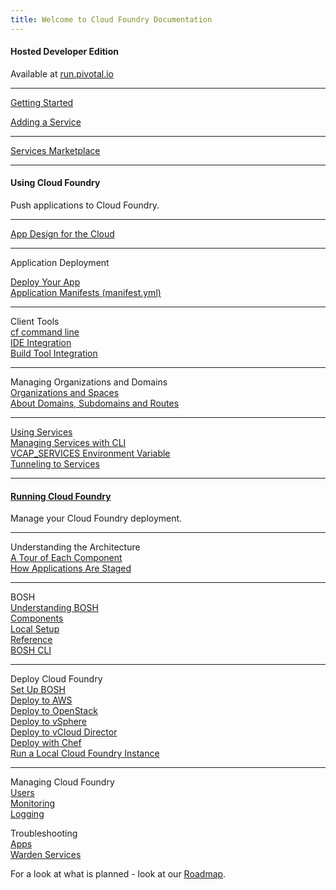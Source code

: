 ```yaml
---
title: Welcome to Cloud Foundry Documentation
---
```


<div class="column-left">
  <div class="column-title">
  <h4>Hosted Developer Edition</h4>
  </div>
   <p>Available at <a href="http://run.pivotal.io">run.pivotal.io</a></p>
   <hr>
  <p><a href="docs/dotcom/getting-started.html">Getting Started</a></p>
  <p><a href="docs/dotcom/adding-a-service.html">Adding a Service</a></p>
  </p>

  <hr>

   <p>
    <a href="docs/dotcom/marketplace/">Services Marketplace</a>
  </p>

 <hr>

</div>

<div class="column-middle">
  <div class="column-title">
      <h4>Using Cloud Foundry</h4>
  </div>
  <p>Push applications to Cloud Foundry.</p>

  <hr>

  <p><a href="docs/using/app-arch/index.html">App Design for the Cloud</a></p>

  <hr>
  <p>Application Deployment<br>

  <a href="docs/using/deploying-apps/index.html">Deploy Your App</a><br>
  <a href="docs/using/deploying-apps/manifest.html">Application Manifests (manifest.yml)</a>  
  </p>
  <hr>

  <p>Client Tools<br>
  <a href="docs/using/managing-apps/cf/index.html">cf command line</a><br>
  <a href="docs/using/managing-apps/ide/index.html">IDE Integration</a><br>
  <a href="docs/using/managing-apps/build-tools/index.html">Build Tool Integration</a>
  </p>

  <hr>
  <p>Managing Organizations and Domains<br>
  <a href="docs/using/managing-apps/orgs-and-spaces.html">Organizations and Spaces</a><br>
  <a href="docs/using/managing-apps/custom-domains/index.html">About Domains, Subdomains and Routes</a>
  </p>
  <hr>
  <p>
  <a href="docs/using/services/">Using Services</a></br>
  <a href="/docs/using/services/managing-services.html">Managing Services with CLI</a></br>
  <a href="/docs/using/services/environment-variable.html">VCAP_SERVICES Environment Variable</a></br>
  <a href="/docs/using/services/tunnelling-with-services.html">Tunneling to Services</a>
  </p>
    <hr>

</div>

<div class="column-right">
  <div class="column-title">
    <a href="docs/running/index.html">
      <h4>Running Cloud Foundry</h4>
    </a>
  </div>
  <p>Manage your Cloud Foundry deployment.</p>

  <hr>

  <p>
  Understanding the Architecture<br>
  <a href="docs/running/architecture/">A Tour of Each Component</a><br>
  <a href="docs/running/architecture/how-applications-are-staged.html">How Applications Are Staged</a></p>

  <hr>

  <p>BOSH<br>
  <a href="docs/running/bosh/">Understanding BOSH</a><br>
  <a href="docs/running/bosh/components/index.html">Components</a><br>
  <a href="docs/running/bosh/setup/index.html">Local Setup</a><br>
  <a href="docs/running/bosh/reference/index.html">Reference</a><br>
  <a href="docs/running/bosh/reference/bosh-cli.html">BOSH CLI</a><br>
  
  </p>

  <hr>

  <p>
  Deploy Cloud Foundry<br>
  <a href="docs/running/bosh/setup/index.html">Set Up BOSH</a><br>
  <a href="docs/running/deploying-cf/ec2/index.html">Deploy  to AWS</a><br>
  <a href="docs/running/deploying-cf/openstack/index.html">Deploy to OpenStack</a><br>   
  <a href="docs/running/deploying-cf/vsphere/index.html">Deploy to vSphere</a><br>
  <a href="docs/running/deploying-cf/vcloud/deploying_to_vcloud_director.html">Deploy to vCloud Director</a><br>
  <a href="docs/running/deploying-cf-with-chef/index.html">Deploy with Chef</a><br>
  <a href="docs/running/deploying-cf/run-local.html">Run a Local Cloud Foundry Instance</a>

  </p>

  <hr>
 
  <p>
  Managing Cloud Foundry<br>
  <a href="docs/running/managing-cf/managing-users.html">Users</a><br>
  <a href="docs/running/managing-cf/monitoring.html">Monitoring</a><br>
  <a href="docs/running/managing-cf/logging.html">Logging</a>
  </p>

  <p>
  Troubleshooting<br>
  <a href="docs/running/troubleshooting/troubleshooting-apps.html">Apps</a><br>
  <a href="docs/running/troubleshooting/troubleshooting-warden-services.html">Warden Services</a>
  </p>

</div>

For a look at what is planned - look at our [Roadmap](docs/roadmap.html).

